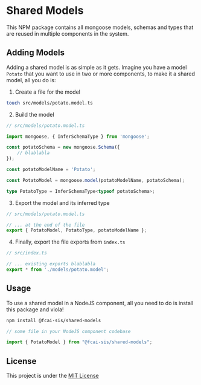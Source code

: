 # Shared Models

This NPM package contains all mongoose models, schemas and types that are reused in multiple components in the system.

## Adding Models

Adding a shared model is as simple as it gets. Imagine you have a model `Potato` that you want to use in two or more components, to make it a shared model, all you do is:

1. Create a file for the model

```bash
touch src/models/potato.model.ts
```

2. Build the model

```typescript
// src/models/potato.model.ts

import mongoose, { InferSchemaType } from 'mongoose';

const potatoSchema = new mongoose.Schema({
    // blablabla
});

const potatoModelName = 'Potato';

const PotatoModel = mongoose.model(potatoModelName, potatoSchema);

type PotatoType = InferSchemaType<typeof potatoSchema>;
```

3. Export the model and its inferred type

```typescript
// src/models/potato.model.ts

// ... at the end of the file
export { PotatoModel, PotatoType, potatoModelName };
```

4. Finally, export the file exports from `index.ts`

```typescript
// src/index.ts

// ... existing exports blablabla
export * from './models/potato.model';
```

## Usage

To use a shared model in a NodeJS component, all you need to do is install this package and viola!

```bash
npm install @fcai-sis/shared-models
```

```typescript
// some file in your NodeJS component codebase

import { PotatoModel } from "@fcai-sis/shared-models";
```

## License

This project is under the [MIT License](./LICENSE)

